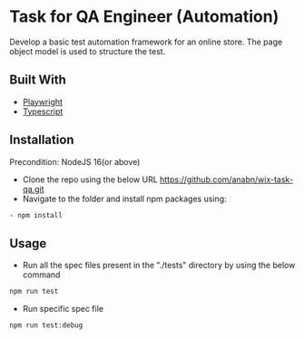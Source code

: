 # Task for QA Engineer (Automation)

Develop a basic test automation framework for an online store. The page object model is used to structure the test.

## Built With

- [Playwright](https://playwright.dev)
- [Typescript](https://www.typescriptlang.org/)

## Installation

Precondition:
NodeJS 16(or above)

- Clone the repo using the below URL
https://github.com/anabn/wix-task-qa.git
- Navigate to the folder and install npm packages using:
```bash
- npm install
```

## Usage

- Run all the spec files present in the "./tests" directory by using the below command
```bash
npm run test
```
- Run specific spec file
```bash
npm run test:debug
```